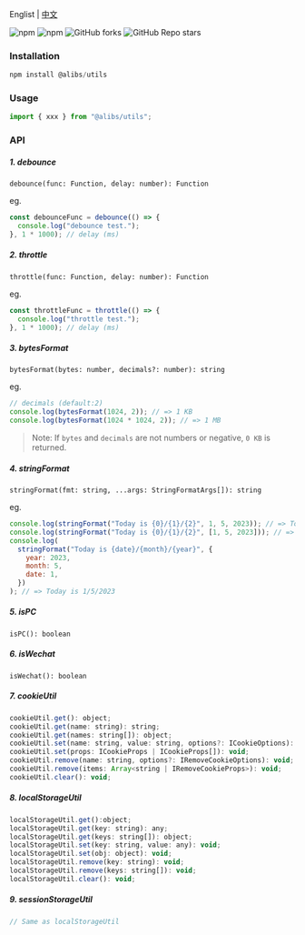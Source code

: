 Englist | <a href="https://github.com/chutao-zhang/alibs-utils/blob/master/README-zh_CN.md" target="_blank">中文</a>

<p>
<img alt="npm" src="https://img.shields.io/npm/v/@alibs/utils?logo=npm&color=%234ac41c">
<img alt="npm" src="https://img.shields.io/npm/dm/@alibs/utils?logo=npm&color=%234ac41c">
<img alt="GitHub forks" src="https://img.shields.io/github/forks/chutao-zhang/alibs-utils">
<img alt="GitHub Repo stars" src="https://img.shields.io/github/stars/chutao-zhang/alibs-utils">
</p>

### Installation

```js
npm install @alibs/utils
```

### Usage

```js
import { xxx } from "@alibs/utils";
```

### API

##### 1. debounce

`debounce(func: Function, delay: number): Function`

eg.

```js
const debounceFunc = debounce(() => {
  console.log("debounce test.");
}, 1 * 1000); // delay (ms)
```

##### 2. throttle

`throttle(func: Function, delay: number): Function`

eg.

```js
const throttleFunc = throttle(() => {
  console.log("throttle test.");
}, 1 * 1000); // delay (ms)
```

##### 3. bytesFormat

`bytesFormat(bytes: number, decimals?: number): string`

eg.

```js
// decimals (default:2)
console.log(bytesFormat(1024, 2)); // => 1 KB
console.log(bytesFormat(1024 * 1024, 2)); // => 1 MB
```

> Note: If `bytes` and `decimals` are not numbers or negative, `0 KB` is returned.

##### 4. stringFormat

`stringFormat(fmt: string, ...args: StringFormatArgs[]): string`

eg.

```js
console.log(stringFormat("Today is {0}/{1}/{2}", 1, 5, 2023)); // => Today is 1/5/2023
console.log(stringFormat("Today is {0}/{1}/{2}", [1, 5, 2023])); // => Today is 1/5/2023
console.log(
  stringFormat("Today is {date}/{month}/{year}", {
    year: 2023,
    month: 5,
    date: 1,
  })
); // => Today is 1/5/2023
```

##### 5. isPC

`isPC(): boolean`

##### 6. isWechat

`isWechat(): boolean`

##### 7. cookieUtil

```js
cookieUtil.get(): object;
cookieUtil.get(name: string): string;
cookieUtil.get(names: string[]): object;
cookieUtil.set(name: string, value: string, options?: ICookieOptions): void;
cookieUtil.set(props: ICookieProps | ICookieProps[]): void;
cookieUtil.remove(name: string, options?: IRemoveCookieOptions): void;
cookieUtil.remove(items: Array<string | IRemoveCookieProps>): void;
cookieUtil.clear(): void;
```

##### 8. localStorageUtil

```js
localStorageUtil.get():object;
localStorageUtil.get(key: string): any;
localStorageUtil.get(keys: string[]): object;
localStorageUtil.set(key: string, value: any): void;
localStorageUtil.set(obj: object): void;
localStorageUtil.remove(key: string): void;
localStorageUtil.remove(keys: string[]): void;
localStorageUtil.clear(): void;
```

##### 9. sessionStorageUtil

```js
// Same as localStorageUtil
```
